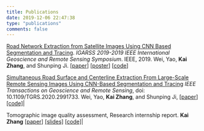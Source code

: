 ```yaml
---
title: Publications
date: 2019-12-06 22:47:38
type: "publications"
comments: false
---
```

[Road Network Extraction from Satellite Images Using CNN Based Segmentation and Tracing]( https://ieeexplore.ieee.org/abstract/document/8898565 ).
*IGARSS 2019-2019 IEEE International Geoscience and Remote Sensing Symposium*. IEEE, 2019. 
Wei, Yao, **Kai Zhang**, and Shunping Ji. 
[[paper](https://weiyao1996.github.io/files/publications/IGARSS_2019.pdf)] [[poster](https://weiyao1996.github.io/files/publications/Poster_IGARSS_WEI-0802.pdf)] [[code](https://github.com/astro-ck/RoadTracer-M)]

[Simultaneous Road Surface and Centerline Extraction From Large-Scale Remote Sensing Images Using CNN-Based Segmentation and Tracing]( https://ieeexplore.ieee.org/document/9094008 )
*IEEE Transactions on Geoscience and Remote Sensing*, doi: 10.1109/TGRS.2020.2991733. 
Wei, Yao, **Kai Zhang**, and Shunping Ji,
[[paper](https://weiyao1996.github.io/files/publications/TGRS_2020.pdf)] [[code]](https://github.com/astro-ck/Road-Extraction)|

Tomographic image quality assessment,
Research internship report.
**Kai Zhang**
[[paper](files/TomoIQA_report.pdf)] [[slides]](files/TomoIQA_slides.pdf) [[code]](https://github.com/SummerOf15/TomoIQA)|


